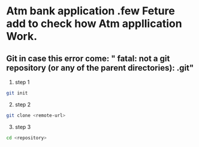 # Atm bank application .few Feture add to check how Atm appllication Work.

## Git in case this error come: " fatal: not a git repository (or any of the parent directories): .git"

1. step 1

```bash
git init

```
2. step 2

```bash
git clone <remote-url>

```
3. step 3

```bash
cd <repository>

```
